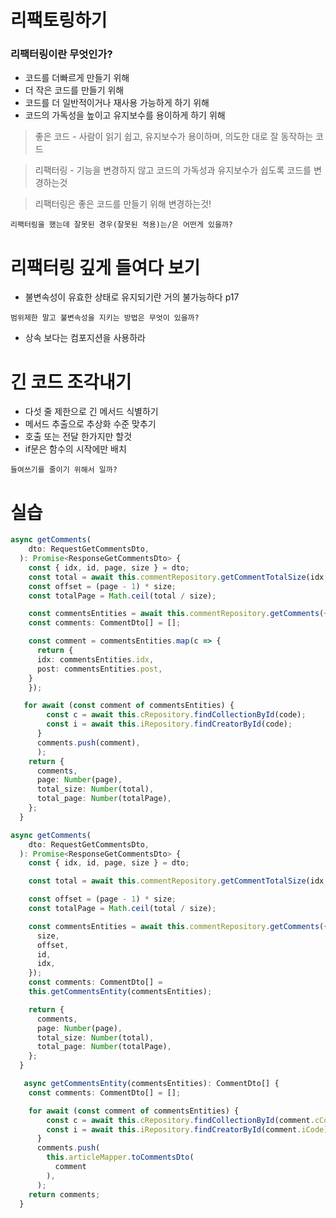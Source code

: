 # 리팩토링하기

### 리팩터링이란 무엇인가?

- 코드를 더빠르게 만들기 위해
- 더 작은 코드를 만들기 위해
- 코드를 더 일반적이거나 재사용 가능하게 하기 위해
- 코드의 가독성을 높이고 유지보수를 용이하게 하기 위해

> 좋은 코드 - 사람이 읽기 쉽고, 유지보수가 용이하며, 의도한 대로 잘 동작하는 코드

> 리팩터링 - 기능을 변경하지 않고 코드의 가독성과 유지보수가 쉽도록 코드를 변경하는것

> 리팩터링은 좋은 코드를 만들기 위해 변경하는것!

```
리팩터링을 했는데 잘못된 경우(잘못된 적용)는/은 어떤게 있을까?
```

# 리팩터링 깊게 들여다 보기

- 불변속성이 유효한 상태로 유지되기란 거의 불가능하다 p17

```
범위제한 말고 불변속성을 지키는 방법은 무엇이 있을까?
```

- 상속 보다는 컴포지션을 사용하라

# 긴 코드 조각내기

- 다섯 줄 제한으로 긴 메서드 식별하기
- 메서드 추출으로 추상화 수준 맞추기
- 호출 또는 전달 한가지만 할것
- if문은 함수의 시작에만 배치

```
들여쓰기를 줄이기 위해서 일까?
```

# 실습

```ts
async getComments(
    dto: RequestGetCommentsDto,
  ): Promise<ResponseGetCommentsDto> {
    const { idx, id, page, size } = dto;
    const total = await this.commentRepository.getCommentTotalSize(idx, id);
    const offset = (page - 1) * size;
    const totalPage = Math.ceil(total / size);

    const commentsEntities = await this.commentRepository.getComments({size,offset,id,idx});
    const comments: CommentDto[] = [];

    const comment = commentsEntities.map(c => {
      return {
      idx: commentsEntities.idx,
      post: commentsEntities.post,
    }
    });

   for await (const comment of commentsEntities) {
        const c = await this.cRepository.findCollectionById(code);
        const i = await this.iRepository.findCreatorById(code);
      }
      comments.push(comment),
      );
    return {
      comments,
      page: Number(page),
      total_size: Number(total),
      total_page: Number(totalPage),
    };
  }
```

```ts
async getComments(
    dto: RequestGetCommentsDto,
  ): Promise<ResponseGetCommentsDto> {
    const { idx, id, page, size } = dto;

    const total = await this.commentRepository.getCommentTotalSize(idx, id);

    const offset = (page - 1) * size;
    const totalPage = Math.ceil(total / size);

    const commentsEntities = await this.commentRepository.getComments({
      size,
      offset,
      id,
      idx,
    });
    const comments: CommentDto[] =
    this.getCommentsEntity(commentsEntities);

    return {
      comments,
      page: Number(page),
      total_size: Number(total),
      total_page: Number(totalPage),
    };
  }

   async getCommentsEntity(commentsEntities): CommentDto[] {
    const comments: CommentDto[] = [];

    for await (const comment of commentsEntities) {
        const c = await this.cRepository.findCollectionById(comment.cCode);
        const i = await this.iRepository.findCreatorById(comment.iCode);
      }
      comments.push(
        this.articleMapper.toCommentsDto(
          comment
        ),
      );
    return comments;
  }
```
